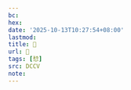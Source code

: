 ```yaml
---
bc:
hex:
date: '2025-10-13T10:27:54+08:00'
lastmod:
title: 􄎌
url: 􄎌
tags: [㥤]
src: DCCV
note:
---
```

